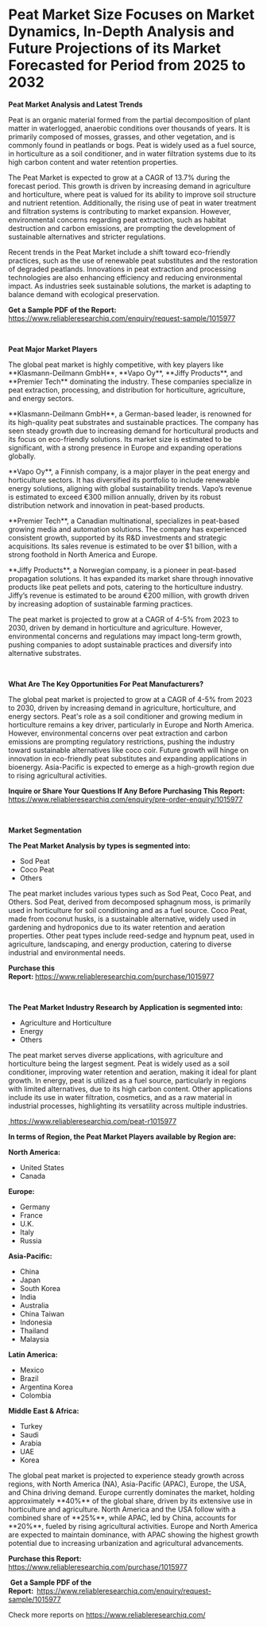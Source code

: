 <p><h1>Peat Market Size Focuses on Market Dynamics, In-Depth Analysis and Future Projections of its Market Forecasted for Period from 2025 to 2032</h1></p><p><strong>Peat Market Analysis and Latest Trends</strong></p>
<p><p>Peat is an organic material formed from the partial decomposition of plant matter in waterlogged, anaerobic conditions over thousands of years. It is primarily composed of mosses, grasses, and other vegetation, and is commonly found in peatlands or bogs. Peat is widely used as a fuel source, in horticulture as a soil conditioner, and in water filtration systems due to its high carbon content and water retention properties.</p><p>The Peat Market is expected to grow at a CAGR of 13.7% during the forecast period. This growth is driven by increasing demand in agriculture and horticulture, where peat is valued for its ability to improve soil structure and nutrient retention. Additionally, the rising use of peat in water treatment and filtration systems is contributing to market expansion. However, environmental concerns regarding peat extraction, such as habitat destruction and carbon emissions, are prompting the development of sustainable alternatives and stricter regulations.</p><p>Recent trends in the Peat Market include a shift toward eco-friendly practices, such as the use of renewable peat substitutes and the restoration of degraded peatlands. Innovations in peat extraction and processing technologies are also enhancing efficiency and reducing environmental impact. As industries seek sustainable solutions, the market is adapting to balance demand with ecological preservation.</p></p>
<p><strong>Get a Sample PDF of the Report:&nbsp;</strong> <a href="https://www.reliableresearchiq.com/enquiry/request-sample/1015977?utm_campaign=1906&utm_medium=2&utm_source=Github&utm_content=ia&utm_term=24012025&utm_id=peat">https://www.reliableresearchiq.com/enquiry/request-sample/1015977</a></p>
<p>&nbsp;</p>
<p><strong>Peat Major Market Players</strong></p>
<p><p>The global peat market is highly competitive, with key players like **Klasmann-Deilmann GmbH**, **Vapo Oy**, **Jiffy Products**, and **Premier Tech** dominating the industry. These companies specialize in peat extraction, processing, and distribution for horticulture, agriculture, and energy sectors.</p><p>**Klasmann-Deilmann GmbH**, a German-based leader, is renowned for its high-quality peat substrates and sustainable practices. The company has seen steady growth due to increasing demand for horticultural products and its focus on eco-friendly solutions. Its market size is estimated to be significant, with a strong presence in Europe and expanding operations globally.</p><p>**Vapo Oy**, a Finnish company, is a major player in the peat energy and horticulture sectors. It has diversified its portfolio to include renewable energy solutions, aligning with global sustainability trends. Vapo’s revenue is estimated to exceed €300 million annually, driven by its robust distribution network and innovation in peat-based products.</p><p>**Premier Tech**, a Canadian multinational, specializes in peat-based growing media and automation solutions. The company has experienced consistent growth, supported by its R&D investments and strategic acquisitions. Its sales revenue is estimated to be over $1 billion, with a strong foothold in North America and Europe.</p><p>**Jiffy Products**, a Norwegian company, is a pioneer in peat-based propagation solutions. It has expanded its market share through innovative products like peat pellets and pots, catering to the horticulture industry. Jiffy’s revenue is estimated to be around €200 million, with growth driven by increasing adoption of sustainable farming practices.</p><p>The peat market is projected to grow at a CAGR of 4-5% from 2023 to 2030, driven by demand in horticulture and agriculture. However, environmental concerns and regulations may impact long-term growth, pushing companies to adopt sustainable practices and diversify into alternative substrates.</p></p>
<p>&nbsp;</p>
<p><strong>What Are The Key Opportunities For Peat Manufacturers?</strong></p>
<p><p>The global peat market is projected to grow at a CAGR of 4-5% from 2023 to 2030, driven by increasing demand in agriculture, horticulture, and energy sectors. Peat's role as a soil conditioner and growing medium in horticulture remains a key driver, particularly in Europe and North America. However, environmental concerns over peat extraction and carbon emissions are prompting regulatory restrictions, pushing the industry toward sustainable alternatives like coco coir. Future growth will hinge on innovation in eco-friendly peat substitutes and expanding applications in bioenergy. Asia-Pacific is expected to emerge as a high-growth region due to rising agricultural activities.</p></p>
<p><strong>Inquire or Share Your Questions If Any Before Purchasing This Report:</strong> <a href="https://www.reliableresearchiq.com/enquiry/pre-order-enquiry/1015977?utm_campaign=1906&utm_medium=2&utm_source=Github&utm_content=ia&utm_term=24012025&utm_id=peat">https://www.reliableresearchiq.com/enquiry/pre-order-enquiry/1015977</a></p>
<p>&nbsp;</p>
<p><strong>Market Segmentation</strong></p>
<p><strong>The Peat Market Analysis by types is segmented into:</strong></p>
<p><ul><li>Sod Peat</li><li>Coco Peat</li><li>Others</li></ul></p>
<p><p>The peat market includes various types such as Sod Peat, Coco Peat, and Others. Sod Peat, derived from decomposed sphagnum moss, is primarily used in horticulture for soil conditioning and as a fuel source. Coco Peat, made from coconut husks, is a sustainable alternative, widely used in gardening and hydroponics due to its water retention and aeration properties. Other peat types include reed-sedge and hypnum peat, used in agriculture, landscaping, and energy production, catering to diverse industrial and environmental needs.</p></p>
<p><strong>Purchase this Report:&nbsp;</strong><a href="https://www.reliableresearchiq.com/purchase/1015977?utm_campaign=1906&utm_medium=2&utm_source=Github&utm_content=ia&utm_term=24012025&utm_id=peat">https://www.reliableresearchiq.com/purchase/1015977</a></p>
<p>&nbsp;</p>
<p><strong>The Peat Market Industry Research by Application is segmented into:</strong></p>
<p><ul><li>Agriculture and Horticulture</li><li>Energy</li><li>Others</li></ul></p>
<p><p>The peat market serves diverse applications, with agriculture and horticulture being the largest segment. Peat is widely used as a soil conditioner, improving water retention and aeration, making it ideal for plant growth. In energy, peat is utilized as a fuel source, particularly in regions with limited alternatives, due to its high carbon content. Other applications include its use in water filtration, cosmetics, and as a raw material in industrial processes, highlighting its versatility across multiple industries.</p></p>
<p><a href="https://www.reliableresearchiq.com/peat-r1015977?utm_campaign=1906&utm_medium=2&utm_source=Github&utm_content=ia&utm_term=24012025&utm_id=peat">&nbsp;https://www.reliableresearchiq.com/peat-r1015977</a></p>
<p><strong>In terms of Region, the Peat Market Players available by Region are:</strong></p>
<p>
    <p> <strong> North America: </strong>
        <ul>
            <li>United States</li>
            <li>Canada</li>
        </ul>
        </p> 
    <p> <strong> Europe: </strong>
        <ul>
            <li>Germany</li>
            <li>France</li>
            <li>U.K.</li>
            <li>Italy</li>
            <li>Russia</li>
        </ul>
        </p> 
    <p> <strong> Asia-Pacific: </strong>
        <ul>
            <li>China</li>
            <li>Japan</li>
            <li>South Korea</li>
            <li>India</li>
            <li>Australia</li>
            <li>China Taiwan</li>
            <li>Indonesia</li>
            <li>Thailand</li>
            <li>Malaysia</li>
        </ul>
        </p> 
    <p> <strong> Latin America: </strong>
        <ul>
            <li>Mexico</li>
            <li>Brazil</li>
            <li>Argentina Korea</li>
            <li>Colombia</li>
        </ul>
        </p> 
    <p> <strong> Middle East & Africa: </strong>
        <ul>
            <li>Turkey</li>
            <li>Saudi</li>
            <li>Arabia</li>
            <li>UAE</li>
            <li>Korea</li>
        </ul>
    </p>
    </p>
<p><p>The global peat market is projected to experience steady growth across regions, with North America (NA), Asia-Pacific (APAC), Europe, the USA, and China driving demand. Europe currently dominates the market, holding approximately **40%** of the global share, driven by its extensive use in horticulture and agriculture. North America and the USA follow with a combined share of **25%**, while APAC, led by China, accounts for **20%**, fueled by rising agricultural activities. Europe and North America are expected to maintain dominance, with APAC showing the highest growth potential due to increasing urbanization and agricultural advancements.</p></p>
<p><strong>Purchase this Report: </strong><a href="https://www.reliableresearchiq.com/purchase/1015977?utm_campaign=1906&utm_medium=2&utm_source=Github&utm_content=ia&utm_term=24012025&utm_id=peat">https://www.reliableresearchiq.com/purchase/1015977</a></p>
<p>&nbsp;<strong>Get a Sample PDF of the Report:&nbsp;&nbsp;</strong><a href="https://www.reliableresearchiq.com/enquiry/request-sample/1015977?utm_campaign=1906&utm_medium=2&utm_source=Github&utm_content=ia&utm_term=24012025&utm_id=peat">https://www.reliableresearchiq.com/enquiry/request-sample/1015977</a></p>
<p><strong></strong></p>
<p>Check more reports on <a href="https://www.reliableresearchiq.com/?utm_campaign=1906&utm_medium=2&utm_source=Github&utm_content=ia&utm_term=24012025&utm_id=peat">https://www.reliableresearchiq.com/</a></p>